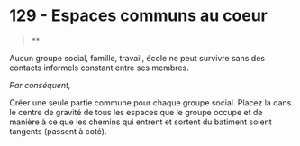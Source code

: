 # 129 - Espaces communs au coeur

> **

Aucun groupe social, famille, travail, école ne peut survivre sans des contacts informels constant entre ses membres.

_Par conséquent,_

Créer une seule partie commune pour chaque groupe social. Placez la dans le centre de gravité de tous les espaces que le groupe occupe et de manière à ce que les chemins qui entrent et sortent du batiment soient tangents (passent à coté).
